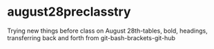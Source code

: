 # august28preclasstry
Trying new things before class on August 28th-tables, bold, headings, transferring back and forth from git-bash-brackets-git-hub
